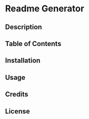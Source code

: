 # Readme Generator

## Description

## Table of Contents

## Installation

## Usage

## Credits

## License